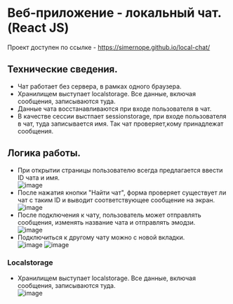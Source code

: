 # Веб-приложение - локальный чат. (React JS)

Проект доступен по ссылке - https://simernope.github.io/local-chat/

## Технические сведения.

- Чат работает без сервера, в рамках одного браузера.
- Хранилищем выступает localstorage. Все данные, включая сообщения, записываются туда.
- Данные чата восстанавливаются при входе пользователя в чат.
- В качестве сессии выстпает sessionstorage, при входе пользователя в чат, туда записывается имя. Так чат проверяет,кому принадлежат сообщения.

## Логика работы.
- При открытии страницы пользователю всегда предлагается ввести ID чата и имя.<br /> 
![image](https://user-images.githubusercontent.com/73115375/202901121-937ac607-0629-4ffe-b6a7-f1829ee040f5.png)
- После нажатия кнопки "Найти чат", форма проверяет существует ли чат с таким ID и выводит соответствующее сообщение на экран.<br />
![image](https://user-images.githubusercontent.com/73115375/202901146-df73a3d2-1ea4-4f72-97e4-5c66b3720d59.png)
- После подключения к чату, пользователь может отправлять сообщения, изменять название чата и отправлять эмодзи.<br />
![image](https://user-images.githubusercontent.com/73115375/202901180-dfb974bb-dbeb-4d65-aef0-74eebbc44ccc.png)
- Подключиться к другому чату можно с новой вкладки.<br />
![image](https://user-images.githubusercontent.com/73115375/202901200-715c9a5a-8744-49f7-8f9b-75f16ac0eccd.png)
![image](https://user-images.githubusercontent.com/73115375/202901243-17e4d368-b603-4b5d-b103-e02ddfca1c9c.png)

### Localstorage
- Хранилищем выступает localstorage. Все данные, включая сообщения, записываются туда.<br />
![image](https://user-images.githubusercontent.com/73115375/202901267-e79a338e-b121-416b-9488-f9b2fa023d87.png)
